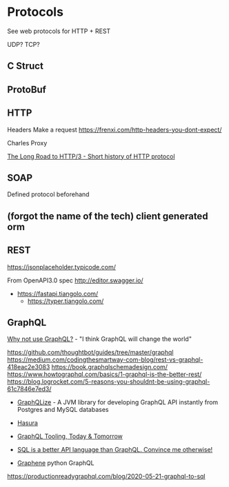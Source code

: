 Protocols
=========

See web protocols for HTTP + REST

UDP?
TCP?

C Struct
--------


ProtoBuf
--------


HTTP
----

Headers
Make a request
https://frenxi.com/http-headers-you-dont-expect/


Charles Proxy

[The Long Road to HTTP/3 - Short history of HTTP protocol](https://scorpil.com/post/the-long-road-to-http3/)



SOAP
----
Defined protocol beforehand


(forgot the name of the tech) client generated orm
--------------------------------------------------



REST
----
https://jsonplaceholder.typicode.com/

From OpenAPI3.0 spec
http://editor.swagger.io/
* https://fastapi.tiangolo.com/
    * https://typer.tiangolo.com/


GraphQL
-------

[Why not use GraphQL?](https://wundergraph.com/blog/why_not_use_graphql) - "I think GraphQL will change the world"

https://github.com/thoughtbot/guides/tree/master/graphql
https://medium.com/codingthesmartway-com-blog/rest-vs-graphql-418eac2e3083
https://book.graphqlschemadesign.com/
https://www.howtographql.com/basics/1-graphql-is-the-better-rest/
https://blog.logrocket.com/5-reasons-you-shouldnt-be-using-graphql-61c7846e7ed3/

* [GraphQLize](https://www.graphqlize.org/) - A JVM library for developing GraphQL API instantly from Postgres and MySQL databases
* [Hasura](https://hasura.io/)

* [GraphQL Tooling, Today & Tomorrow](https://www.youtube.com/watch?v=JilN_PvQOqs)

* [SQL is a better API language than GraphQL. Convince me otherwise!](https://twitter.com/simonw/status/1250803209871847426)

* [Graphene](https://graphene-python.org/) python GraphQL

https://productionreadygraphql.com/blog/2020-05-21-graphql-to-sql
